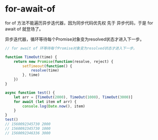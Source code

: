 # for-await-of


for of 方法不能遍历异步迭代器，因为同步代码优先权 先于 异步代码，于是 for await of 就登场了。

异步迭代器，循环等待每个Promise对象变为resolved状态才进入下一步。


```js
// for await of 环等待每个Promise对象变为resolved状态才进入下一步。

function TimeOut(time) {
    return new Promise(function(resolve, reject) {
        setTimeout(function() {
            resolve(time)
        }, time)
    })
}

async function test() {
    let arr = [TimeOut(2000), TimeOut(1000), TimeOut(3000)]
    for await (let item of arr) {
        console.log(Date.now(), item)
    }
}
test()
// 1560092345730 2000
// 1560092345730 1000
// 1560092346336 3000
```

